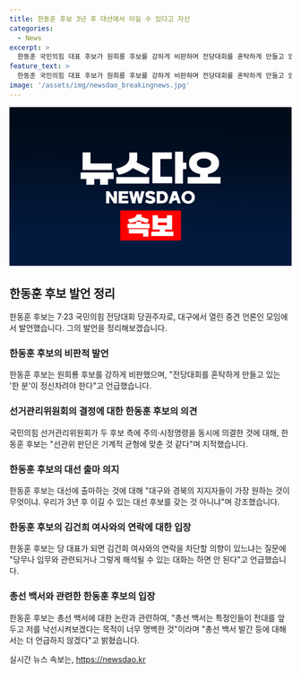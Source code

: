 ```yaml
---
title: 한동훈 후보 3년 후 대선에서 이길 수 있다고 자신
categories:
  - News
excerpt: >
  한동훈 국민의힘 대표 후보가 원희룡 후보를 강하게 비판하며 전당대회를 혼탁하게 만들고 있는 한 분이 정신차려야 한다고 주장했다. 그는 또한 대선 후보로 나서는 문제에 대해 지지층의 열망이 중요하며, 김건희 여사 문자 논란과 관련해 명백한 의도가 있다고 주장했다. 민심의 판단에 맡기겠다고 강조하면서, 홍준표 대구시장과의 만남을 거절당한 것에 대해서는 기회가 되면 또 뵙고 싶다고 밝혔다.
feature_text: >
  한동훈 국민의힘 대표 후보가 원희룡 후보를 강하게 비판하며 전당대회를 혼탁하게 만들고 있는 한 분이 정신차려야 한다고 주장했다. 그는 또한 대선 후보로 나서는 문제에 대해 지지층의 열망이 중요하며, 김건희 여사 문자 논란과 관련해 명백한 의도가 있다고 주장했다. 민심의 판단에 맡기겠다고 강조하면서, 홍준표 대구시장과의 만남을 거절당한 것에 대해서는 기회가 되면 또 뵙고 싶다고 밝혔다.
image: '/assets/img/newsdao_breakingnews.jpg'
---
```


<p><img src="/assets/img/newsdao_breakingnews.jpg" alt="flaretime 속보" /></p>

<h2 data-ke-size="size26">한동훈 후보 발언 정리</h2>

<p data-ke-size="size16">한동훈 후보는 7·23 국민의힘 전당대회 당권주자로, 대구에서 열린 중견 언론인 모임에서 발언했습니다. 그의 발언을 정리해보겠습니다.</p>

<h3>한동훈 후보의 비판적 발언</h3>

<p data-ke-size="size16">한동훈 후보는 원희룡 후보를 강하게 비판했으며, "전당대회를 혼탁하게 만들고 있는 '한 분'이 정신차려야 한다"고 언급했습니다.</p>

<h3>선거관리위원회의 결정에 대한 한동훈 후보의 의견</h3>

<p data-ke-size="size16">국민의힘 선거관리위원회가 두 후보 측에 주의·시정명령을 동시에 의결한 것에 대해, 한동훈 후보는 "선관위 판단은 기계적 균형에 맞춘 것 같다"며 지적했습니다.</p>

<h3>한동훈 후보의 대선 출마 의지</h3>

<p data-ke-size="size16">한동훈 후보는 대선에 출마하는 것에 대해 "대구와 경북의 지지자들이 가장 원하는 것이 무엇이냐. 우리가 3년 후 이길 수 있는 대선 후보를 갖는 것 아니냐"며 강조했습니다.</p>

<h3>한동훈 후보의 김건희 여사와의 연락에 대한 입장</h3>

<p data-ke-size="size16">한동훈 후보는 당 대표가 되면 김건희 여사와의 연락을 차단할 의향이 있느냐는 질문에 "당무나 임무와 관련되거나 그렇게 해석될 수 있는 대화는 하면 안 된다"고 언급했습니다.</p>

<h3>총선 백서와 관련한 한동훈 후보의 입장</h3>

<p data-ke-size="size16">한동훈 후보는 총선 백서에 대한 논란과 관련하여, "총선 백서는 특정인들이 전대를 앞두고 저를 낙선시켜보겠다는 목적이 너무 명백한 것"이라며 "총선 백서 발간 등에 대해서는 더 언급하지 않겠다"고 밝혔습니다.</p>
실시간 뉴스 속보는, <a href="https://newsdao.kr" rel="dofollow">https://newsdao.kr</a>


